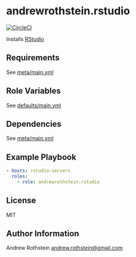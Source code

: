 andrewrothstein.rstudio
=========
[![CircleCI](https://circleci.com/gh/andrewrothstein/ansible-rstudio.svg?style=svg)](https://circleci.com/gh/andrewrothstein/ansible-rstudio)

Installs [RStudio](https://www.rstudio.com/)

Requirements
------------

See [meta/main.yml](meta/main.yml)

Role Variables
--------------

See [defaults/main.yml](defaults/main.yml)

Dependencies
------------

See [meta/main.yml](meta/main.yml)

Example Playbook
----------------

```yml
- hosts: rstudio-servers
  roles:
    - role: andrewrothstein.rstudio
```

License
-------

MIT

Author Information
------------------

Andrew Rothstein <andrew.rothstein@gmail.com>
